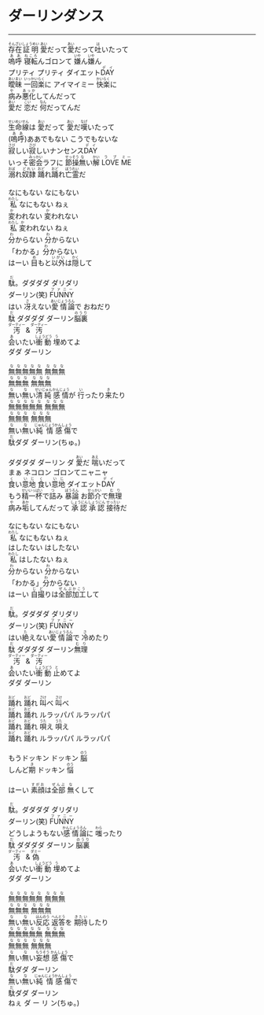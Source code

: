 # ダーリンダンス
---
<lyric>
<ruby>存在<rt>そんざい</rt></ruby><ruby>証明<rt>しょうめい</rt></ruby> <ruby>愛<rt>あい</rt></ruby>だって<ruby>愛<rt>あい</rt></ruby>だって<ruby>吐<rt>は</rt></ruby>いたって<br/>&#13;
<ruby>嗚呼<rt>ああ</rt></ruby> <ruby>寝転<rt>ねころ</rt></ruby>んゴロンて <ruby>嫌<rt>いや</rt></ruby>ん<ruby>嫌<rt>いや</rt></ruby>ん<br/>&#13;
プリティ プリティ ダイエット<ruby>DAY<rt>デイ</rt></ruby><br/>&#13;
<ruby>曖昧<rt>あいまい</rt></ruby> <ruby>一<rt>いっ</rt></ruby><ruby>回<rt>かい</rt></ruby><ruby>楽<rt>らく</rt></ruby>に アイマイミー <ruby>快楽<rt>かいらく</rt></ruby>に<br/>&#13;
<ruby>病<rt>や</rt></ruby>み<ruby>悪化<rt>あっか</rt></ruby>してんだって<br/>&#13;
<ruby>愛<rt>あい</rt></ruby>だ <ruby>恋<rt>こい</rt></ruby>だ <ruby>何<rt>なん</rt></ruby>だってんだ<br/>&#13;
<br/>&#13;
<ruby>生命<rt>せいめい</rt></ruby><ruby>線<rt>せん</rt></ruby>は <ruby>愛<rt>あい</rt></ruby>だって <ruby>愛<rt>あい</rt></ruby>だ<ruby>嘆<rt>なげ</rt></ruby>いたって<br/>&#13;
(<ruby>嗚呼<rt>ああ</rt></ruby>)ああでもない こうでもないな<br/>&#13;
<ruby>寂<rt>さび</rt></ruby>しい<ruby>寂<rt>さび</rt></ruby>しいナンセンス<ruby>DAY<rt>デイ</rt></ruby><br/>&#13;
いっそ<ruby>密会<rt>みっかい</rt></ruby>ラフに <ruby>節操<rt>せっそう</rt></ruby><ruby>無<rt>な</rt></ruby>い<ruby>解<rt>かい</rt></ruby> <ruby>LOVE<rt>ラブ</rt></ruby> <ruby>ME<rt>ミー</rt></ruby><br/>&#13;
<ruby>溺<rt>おぼ</rt></ruby>れ<ruby>奴隷<rt>どれい</rt></ruby> <ruby>踊<rt>おど</rt></ruby>れ<ruby>踊<rt>おど</rt></ruby>れ<ruby>亡霊<rt>ぼうれい</rt></ruby>だ<br/>&#13;
<br/>&#13;
なにもない なにもない<br/>&#13;
<ruby>私<rt>わたし</rt></ruby> なにもない ねぇ<br/>&#13;
<ruby>変<rt>か</rt></ruby>われない <ruby>変<rt>か</rt></ruby>われない<br/>&#13;
<ruby>私<rt>わたし</rt></ruby> <ruby>変<rt>か</rt></ruby>われない ねぇ<br/>&#13;
<ruby>分<rt>わ</rt></ruby>からない <ruby>分<rt>わ</rt></ruby>からない<br/>&#13;
「わかる」<ruby>分<rt>わ</rt></ruby>からない<br/>&#13;
はーい <ruby>目<rt>め</rt></ruby>もと<ruby>以外<rt>いがい</rt></ruby>は<ruby>隠<rt>かく</rt></ruby>して<br/>&#13;
<br/>&#13;
<ruby>駄<rt>だ</rt></ruby>。ダダダダ ダリダリ<br/>&#13;
ダーリン<ruby>(笑)<rt>　</rt></ruby> <ruby>FUNNY<rt>ファニー</rt></ruby><br/>&#13;
はい <ruby>冴<rt>さ</rt></ruby>えない<ruby>愛情<rt>あいじょう</rt></ruby><ruby>論<rt>ろん</rt></ruby>で おねだり<br/>&#13;
<ruby>駄<rt>だ</rt></ruby> ダダダダ ダーリン<ruby>脳裏<rt>のうり</rt></ruby><br/>&#13;
<ruby>汚<rt>ダーティー</rt></ruby> &amp; <ruby>汚<rt>ダーティー</rt></ruby><br/>&#13;
<ruby>会<rt>あ</rt></ruby>いたい<ruby>衝動<rt>しょうどう</rt></ruby> <ruby>埋<rt>う</rt></ruby>めてよ<br/>&#13;
ダダ ダーリン<br/>&#13;
<br/>&#13;
<ruby>無<rt>な</rt></ruby><ruby>無<rt>な</rt></ruby><ruby>無<rt>な</rt></ruby><ruby>無<rt>な</rt></ruby><ruby>無<rt>な</rt></ruby> <ruby>無<rt>な</rt></ruby><ruby>無<rt>な</rt></ruby><ruby>無<rt>な</rt></ruby><br/>&#13;
<ruby>無<rt>な</rt></ruby><ruby>無<rt>な</rt></ruby><ruby>無<rt>な</rt></ruby> <ruby>無<rt>な</rt></ruby><ruby>無<rt>な</rt></ruby><ruby>無<rt>な</rt></ruby><br/>&#13;
<ruby>無<rt>な</rt></ruby>い<ruby>無<rt>な</rt></ruby>い<ruby>清純<rt>せいじゅん</rt></ruby> <ruby>感情<rt>かんじょう</rt></ruby>が <ruby>行<rt>い</rt></ruby>ったり<ruby>来<rt>き</rt></ruby>たり<br/>&#13;
<ruby>無<rt>な</rt></ruby><ruby>無<rt>な</rt></ruby><ruby>無<rt>な</rt></ruby><ruby>無<rt>な</rt></ruby><ruby>無<rt>な</rt></ruby> <ruby>無<rt>な</rt></ruby><ruby>無<rt>な</rt></ruby><ruby>無<rt>な</rt></ruby><br/>&#13;
<ruby>無<rt>な</rt></ruby><ruby>無<rt>な</rt></ruby><ruby>無<rt>な</rt></ruby> <ruby>無<rt>な</rt></ruby><ruby>無<rt>な</rt></ruby><ruby>無<rt>な</rt></ruby><br/>&#13;
<ruby>無<rt>な</rt></ruby>い<ruby>無<rt>な</rt></ruby>い<ruby>純情<rt>じゅんじょう</rt></ruby> <ruby>感傷<rt>かんしょう</rt></ruby>で<br/>&#13;
<ruby>駄<rt>だ</rt></ruby>ダダ ダーリン(ちゅ。)<br/>&#13;
<br/>&#13;
ダダダダ ダーリン ダ <ruby>愛<rt>あい</rt></ruby>だ <ruby>喘<rt>あえ</rt></ruby>いだって<br/>&#13;
まぁ ネコロン ゴロンてニャニャ<br/>&#13;
<ruby>食<rt>く</rt></ruby>い<ruby>意地<rt>いじ</rt></ruby> <ruby>食<rt>く</rt></ruby>い<ruby>意地<rt>いじ</rt></ruby> ダイエット<ruby>DAY<rt>デイ</rt></ruby><br/>&#13;
もう<ruby>精一<rt>せいいっ</rt></ruby><ruby>杯<rt>ぱい</rt></ruby>で<ruby>詰<rt>つ</rt></ruby>み <ruby>暴論<rt>ぼうろん</rt></ruby> お<ruby>節介<rt>せっかい</rt></ruby>で<ruby>無理<rt>むり</rt></ruby><br/>&#13;
<ruby>病<rt>や</rt></ruby>み<ruby>垢<rt>あか</rt></ruby>してんだって <ruby>承認<rt>しょうにん</rt></ruby> <ruby>承認<rt>しょうにん</rt></ruby> <ruby>接待<rt>せったい</rt></ruby>だ<br/>&#13;
<br/>&#13;
なにもない なにもない<br/>&#13;
<ruby>私<rt>わたし</rt></ruby> なにもない ねぇ<br/>&#13;
はしたない はしたない<br/>&#13;
<ruby>私<rt>わたし</rt></ruby> はしたない ねぇ<br/>&#13;
<ruby>分<rt>わ</rt></ruby>からない <ruby>分<rt>わ</rt></ruby>からない<br/>&#13;
「わかる」<ruby>分<rt>わ</rt></ruby>からない<br/>&#13;
はーい <ruby>自撮<rt>じど</rt></ruby>りは<ruby>全部<rt>ぜんぶ</rt></ruby><ruby>加工<rt>かこう</rt></ruby>して<br/>&#13;
<br/>&#13;
<ruby>駄<rt>だ</rt></ruby>。ダダダダ ダリダリ<br/>&#13;
ダーリン<ruby>(笑)<rt>　</rt></ruby> <ruby>FUNNY<rt>ファニー</rt></ruby><br/>&#13;
はい<ruby>絶<rt>た</rt></ruby>えない<ruby>愛情<rt>あいじょう</rt></ruby><ruby>論<rt>ろん</rt></ruby>で <ruby>冷<rt>さ</rt></ruby>めたり<br/>&#13;
<ruby>駄<rt>だ</rt></ruby> ダダダダ ダーリン<ruby>無理<rt>むり</rt></ruby><br/>&#13;
<ruby>汚<rt>ダーティー</rt></ruby> &amp; <ruby>汚<rt>ダーティー</rt></ruby><br/>&#13;
<ruby>会<rt>あ</rt></ruby>いたい<ruby>衝動<rt>しょうどう</rt></ruby> <ruby>止<rt>と</rt></ruby>めてよ<br/>&#13;
ダダ ダーリン<br/>&#13;
<br/>&#13;
<ruby>踊<rt>おど</rt></ruby>れ <ruby>踊<rt>おど</rt></ruby>れ <ruby>叫<rt>さけ</rt></ruby>べ <ruby>叫<rt>さけ</rt></ruby>べ<br/>&#13;
<ruby>踊<rt>おど</rt></ruby>れ <ruby>踊<rt>おど</rt></ruby>れ ルラッパパ ルラッパパ<br/>&#13;
<ruby>踊<rt>おど</rt></ruby>れ <ruby>踊<rt>おど</rt></ruby>れ <ruby>唄<rt>うた</rt></ruby>え <ruby>唄<rt>うた</rt></ruby>え<br/>&#13;
<ruby>踊<rt>おど</rt></ruby>れ <ruby>踊<rt>おど</rt></ruby>れ ルラッパパ ルラッパパ<br/>&#13;
<br/>&#13;
もうドッキン ドッキン <ruby>脳<rt>のう</rt></ruby><br/>&#13;
しんど<ruby>期<rt>き</rt></ruby> ドッキン <ruby>悩<rt>のう</rt></ruby><br/>&#13;
<br/>&#13;
はーい <ruby>素顔<rt>すがお</rt></ruby>は<ruby>全部<rt>ぜんぶ</rt></ruby> <ruby>無<rt>な</rt></ruby>くして<br/>&#13;
<br/>&#13;
<ruby>駄<rt>だ</rt></ruby>。ダダダダ ダリダリ<br/>&#13;
ダーリン<ruby>(笑)<rt>　</rt></ruby> <ruby>FUNNY<rt>ファニー</rt></ruby><br/>&#13;
どうしようもない<ruby>感情<rt>かんじょう</rt></ruby><ruby>論<rt>ろん</rt></ruby>に <ruby>嗤<rt>わら</rt></ruby>ったり<br/>&#13;
<ruby>駄<rt>だ</rt></ruby> ダダダダ ダーリン <ruby>脳裏<rt>のうり</rt></ruby><br/>&#13;
<ruby>汚<rt>ダーティー</rt></ruby> &amp; <ruby>偽<rt>ダミー</rt></ruby><br/>&#13;
<ruby>会<rt>あ</rt></ruby>いたい<ruby>衝動<rt>しょうどう</rt></ruby> <ruby>埋<rt>う</rt></ruby>めてよ<br/>&#13;
ダダ ダーリン<br/>&#13;
<br/>&#13;
<ruby>無<rt>な</rt></ruby><ruby>無<rt>な</rt></ruby><ruby>無<rt>な</rt></ruby><ruby>無<rt>な</rt></ruby><ruby>無<rt>な</rt></ruby> <ruby>無<rt>な</rt></ruby><ruby>無<rt>な</rt></ruby><ruby>無<rt>な</rt></ruby><br/>&#13;
<ruby>無<rt>な</rt></ruby><ruby>無<rt>な</rt></ruby><ruby>無<rt>な</rt></ruby> <ruby>無<rt>な</rt></ruby><ruby>無<rt>な</rt></ruby><ruby>無<rt>な</rt></ruby><br/>&#13;
<ruby>無<rt>な</rt></ruby>い<ruby>無<rt>な</rt></ruby>い<ruby>反応<rt>はんのう</rt></ruby> <ruby>返答<rt>へんとう</rt></ruby>を <ruby>期待<rt>きたい</rt></ruby>したり<br/>&#13;
<ruby>無<rt>な</rt></ruby><ruby>無<rt>な</rt></ruby><ruby>無<rt>な</rt></ruby><ruby>無<rt>な</rt></ruby><ruby>無<rt>な</rt></ruby> <ruby>無<rt>な</rt></ruby><ruby>無<rt>な</rt></ruby><ruby>無<rt>な</rt></ruby><br/>&#13;
<ruby>無<rt>な</rt></ruby><ruby>無<rt>な</rt></ruby><ruby>無<rt>な</rt></ruby> <ruby>無<rt>な</rt></ruby><ruby>無<rt>な</rt></ruby><ruby>無<rt>な</rt></ruby><br/>&#13;
<ruby>無<rt>な</rt></ruby>い<ruby>無<rt>な</rt></ruby>い<ruby>妄想<rt>もうそう</rt></ruby> <ruby>感傷<rt>かんしょう</rt></ruby>で<br/>&#13;
<ruby>駄<rt>だ</rt></ruby>ダダ ダーリン<br/>&#13;
<ruby>無<rt>な</rt></ruby>い<ruby>無<rt>な</rt></ruby>い<ruby>純情<rt>じゅんじょう</rt></ruby> <ruby>感傷<rt>かんしょう</rt></ruby>で<br/>&#13;
<ruby>駄<rt>だ</rt></ruby>ダダ ダーリン<br/>&#13;
ねぇ ダ ー リ ン(ちゅ。)<br/>&#13;
</lyric>
